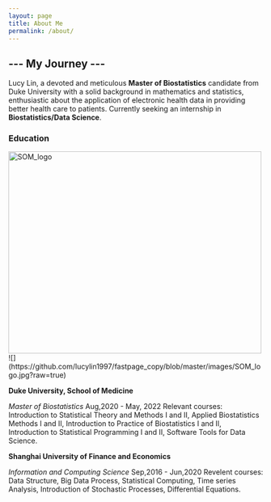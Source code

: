 ```yaml
---
layout: page
title: About Me
permalink: /about/
---
```

##                                                               --- My Journey ---

Lucy Lin, a devoted and meticulous **Master of Biostatistics** candidate from Duke University with a solid background in mathematics and statistics, enthusiastic about the application of electronic health data in providing better health care to patients. Currently seeking an internship in **Biostatistics/Data Science**. 
### Education
<img src="https://github.com/lucylin1997/fastpage_copy/blob/master/images/SOM_logo.jpg" width="500" height="400" alt="SOM_logo"/>
![](https://github.com/lucylin1997/fastpage_copy/blob/master/images/SOM_logo.jpg?raw=true)

**Duke University, School of Medicine**

_Master of Biostatistics_   Aug,2020 - May, 2022
Relevant courses: Introduction to Statistical Theory and Methods I and II, Applied Biostatistics Methods I and II, Introduction to Practice of Biostatistics I and II, Introduction to Statistical Programming I and II, Software Tools for Data Science.

**Shanghai University of Finance and Economics**

_Information and Computing Science_  Sep,2016 - Jun,2020
Revelent courses: Data Structure, Big Data Process, Statistical Computing, Time series Analysis, Introduction of Stochastic Processes, Differential Equations.






